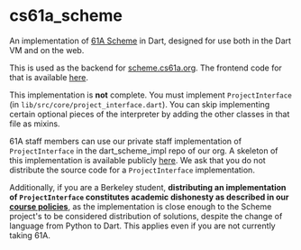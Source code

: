 # cs61a_scheme

An implementation of [61A Scheme][spec] in Dart, designed for use both in the
Dart VM and on the web.

This is used as the backend for [scheme.cs61a.org][web]. The frontend code for
that is available [here][frontend].

This implementation is **not** complete. You must implement
`ProjectInterface` (in `lib/src/core/project_interface.dart`). You can skip
implementing certain optional pieces of the interpreter by adding the other
classes in that file as mixins.

61A staff members can use our private staff implementation of `ProjectInterface`
in the dart_scheme_impl repo of our org. A skeleton of this implementation is
available publicly [here][skeleton]. We ask that you do not distribute the
source code for a `ProjectInterface` implementation.

Additionally, if you are a Berkeley student, **distributing an implementation of
`ProjectInterface` constitutes academic dishonesty as described in our
[course policies][policy]**, as the implementation is close enough to the Scheme
project's to be considered distribution of solutions, despite the change of
language from Python to Dart. This applies even if you are not currently taking
61A.


[policy]: https://cs61a.org/articles/about.html
[frontend]: https://github.com/Cal-CS-61A-Staff/scheme_web_interpreter
[spec]: https://cs61a.org/articles/scheme-spec.html
[web]: https://scheme.cs61a.org
[skeleton]: https://github.com/jathak/scheme_impl_skeleton
